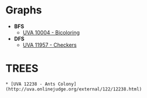 # **Graphs**
* **BFS**
    * [UVA 10004 - Bicoloring](http://uva.onlinejudge.org/external/100/10004.html)
* **DFS**
    * [UVA 11957 - Checkers](http://uva.onlinejudge.org/external/119/11957.html)

# **TREES**
    * [UVA 12238 - Ants Colony](http://uva.onlinejudge.org/external/122/12238.html)
